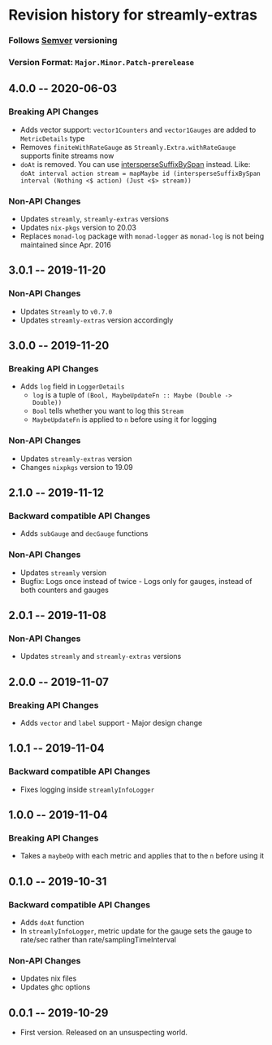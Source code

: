 # Revision history for streamly-extras
### Follows [Semver](http://www.semver.org) versioning
### **Version Format:** `Major.Minor.Patch-prerelease`

## 4.0.0 -- 2020-06-03
### Breaking API Changes
* Adds vector support: `vector1Counters` and `vector1Gauges` are added to `MetricDetails` type
* Removes `finiteWithRateGauge` as `Streamly.Extra.withRateGauge` supports finite streams now
* `doAt` is removed. You can use [intersperseSuffixBySpan](https://hackage.haskell.org/package/streamly-0.7.2/docs/Streamly-Internal-Prelude.html#v:intersperseSuffixBySpan) instead. Like:
`doAt interval action stream = mapMaybe id (intersperseSuffixBySpan interval (Nothing <$ action) (Just <$> stream))`
### Non-API Changes
* Updates `streamly`, `streamly-extras` versions
* Updates `nix-pkgs` version to 20.03
* Replaces `monad-log` package with `monad-logger` as `monad-log` is not being maintained since Apr. 2016

## 3.0.1 -- 2019-11-20
### Non-API Changes
* Updates `Streamly` to `v0.7.0`
* Updates `streamly-extras` version accordingly

## 3.0.0 -- 2019-11-20
### Breaking API Changes
* Adds `log` field in `LoggerDetails`
   * `log` is a tuple of `(Bool, MaybeUpdateFn :: Maybe (Double -> Double))`
   * `Bool` tells whether you want to log this `Stream`
   * `MaybeUpdateFn` is applied to `n` before using it for logging
### Non-API Changes
* Updates `streamly-extras` version
* Changes `nixpkgs`  version to 19.09

## 2.1.0 -- 2019-11-12
### Backward compatible API Changes
* Adds `subGauge` and `decGauge` functions
### Non-API Changes
* Updates `streamly` version
* Bugfix: Logs once instead of twice - Logs only for gauges, instead of both counters and gauges

## 2.0.1 -- 2019-11-08
### Non-API Changes
* Updates `streamly` and `streamly-extras` versions

## 2.0.0 -- 2019-11-07
### Breaking API Changes
* Adds `vector` and `label` support - Major design change

## 1.0.1 -- 2019-11-04
### Backward compatible API Changes
* Fixes logging inside `streamlyInfoLogger`

## 1.0.0 -- 2019-11-04
### Breaking API Changes
* Takes a `maybeOp` with each metric and applies that to the `n` before using it

## 0.1.0 -- 2019-10-31
### Backward compatible API Changes
* Adds `doAt` function
* In `streamlyInfoLogger`, metric update for the gauge sets the gauge to rate/sec rather than rate/samplingTimeInterval
### Non-API Changes
* Updates nix files
* Updates ghc options

## 0.0.1 -- 2019-10-29
* First version. Released on an unsuspecting world.

